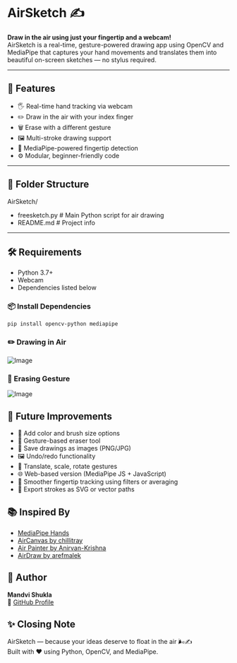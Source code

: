 # AirSketch ✍️

**Draw in the air using just your fingertip and a webcam!**  
AirSketch is a real-time, gesture-powered drawing app using OpenCV and MediaPipe that captures your hand movements and translates them into beautiful on-screen sketches — no stylus required.



---

## 🎯 Features

- 🖐️ Real-time hand tracking via webcam
- ✏️ Draw in the air with your index finger
- 🗑️ Erase with a different gesture
- 🖼️ Multi-stroke drawing support
- 🧠 MediaPipe-powered fingertip detection
- ⚙️ Modular, beginner-friendly code

---

## 📁 Folder Structure

AirSketch/
- freesketch.py   # Main Python script for air drawing
- README.md       # Project info

---

## 🛠 Requirements

- Python 3.7+
- Webcam
- Dependencies listed below

### 📦 Install Dependencies

```bash
pip install opencv-python mediapipe
```


### ✏️ Drawing in Air  

![Image](https://github.com/user-attachments/assets/06954eef-e548-43cf-8db8-97954450d7b2)


### 🧼 Erasing Gesture  

![Image](https://github.com/user-attachments/assets/995306d6-cf3d-44e9-b93e-90479155ba33)



## 🌱 Future Improvements
- 🎨 Add color and brush size options  
- 🧼 Gesture-based eraser tool  
- 💾 Save drawings as images (PNG/JPG)  
- 🖼️ Undo/redo functionality  
- 🧭 Translate, scale, rotate gestures  
- 🌐 Web-based version (MediaPipe JS + JavaScript)  
- 🧠 Smoother fingertip tracking using filters or averaging  
- 📂 Export strokes as SVG or vector paths  

## 📚 Inspired By

- [MediaPipe Hands](https://google.github.io/mediapipe/solutions/hands.html)  
- [AirCanvas by chillitray](https://github.com/chillitray/On-Air-Drawing)  
- [Air Painter by Anirvan-Krishna](https://github.com/Anirvan-Krishna/Air-Painter)  
- [AirDraw by arefmalek](https://github.com/arefmalek/airdraw)  

## 🙋 Author

**Mandvi Shukla**  
📎 [GitHub Profile](https://github.com/Mandvi-Shukla)

## ✨ Closing Note

AirSketch — because your ideas deserve to float in the air 🌬️✍️  
Built with ❤️ using Python, OpenCV, and MediaPipe.

